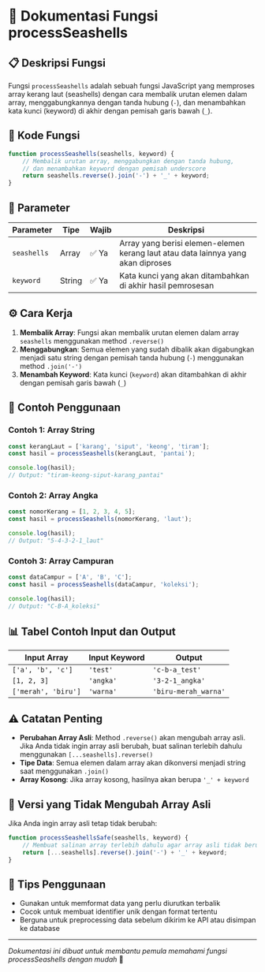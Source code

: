 # 🐚 Dokumentasi Fungsi processSeashells

## 📋 Deskripsi Fungsi

Fungsi `processSeashells` adalah sebuah fungsi JavaScript yang memproses array kerang laut (seashells) dengan cara membalik urutan elemen dalam array, menggabungkannya dengan tanda hubung (`-`), dan menambahkan kata kunci (keyword) di akhir dengan pemisah garis bawah (`_`).

## 🔧 Kode Fungsi

```javascript
function processSeashells(seashells, keyword) {
    // Membalik urutan array, menggabungkan dengan tanda hubung,
    // dan menambahkan keyword dengan pemisah underscore
    return seashells.reverse().join('-') + '_' + keyword;
}
```

## 📝 Parameter

| Parameter | Tipe | Wajib | Deskripsi |
|-----------|------|-------|-----------|
| `seashells` | Array | ✅ Ya | Array yang berisi elemen-elemen kerang laut atau data lainnya yang akan diproses |
| `keyword` | String | ✅ Ya | Kata kunci yang akan ditambahkan di akhir hasil pemrosesan |

## ⚙️ Cara Kerja

1. **Membalik Array**: Fungsi akan membalik urutan elemen dalam array `seashells` menggunakan method `.reverse()`
2. **Menggabungkan**: Semua elemen yang sudah dibalik akan digabungkan menjadi satu string dengan pemisah tanda hubung (`-`) menggunakan method `.join('-')`
3. **Menambah Keyword**: Kata kunci (`keyword`) akan ditambahkan di akhir dengan pemisah garis bawah (`_`)

## 🎯 Contoh Penggunaan

### Contoh 1: Array String
```javascript
const kerangLaut = ['karang', 'siput', 'keong', 'tiram'];
const hasil = processSeashells(kerangLaut, 'pantai');

console.log(hasil);
// Output: "tiram-keong-siput-karang_pantai"
```

### Contoh 2: Array Angka
```javascript
const nomorKerang = [1, 2, 3, 4, 5];
const hasil = processSeashells(nomorKerang, 'laut');

console.log(hasil);
// Output: "5-4-3-2-1_laut"
```

### Contoh 3: Array Campuran
```javascript
const dataCampur = ['A', 'B', 'C'];
const hasil = processSeashells(dataCampur, 'koleksi');

console.log(hasil);
// Output: "C-B-A_koleksi"
```

## 📊 Tabel Contoh Input dan Output

| Input Array | Input Keyword | Output |
|-------------|---------------|--------|
| `['a', 'b', 'c']` | `'test'` | `'c-b-a_test'` |
| `[1, 2, 3]` | `'angka'` | `'3-2-1_angka'` |
| `['merah', 'biru']` | `'warna'` | `'biru-merah_warna'` |

## ⚠️ Catatan Penting

- **Perubahan Array Asli**: Method `.reverse()` akan mengubah array asli. Jika Anda tidak ingin array asli berubah, buat salinan terlebih dahulu menggunakan `[...seashells].reverse()`
- **Tipe Data**: Semua elemen dalam array akan dikonversi menjadi string saat menggunakan `.join()`
- **Array Kosong**: Jika array kosong, hasilnya akan berupa `'_' + keyword`

## 🔄 Versi yang Tidak Mengubah Array Asli

Jika Anda ingin array asli tetap tidak berubah:

```javascript
function processSeashellsSafe(seashells, keyword) {
    // Membuat salinan array terlebih dahulu agar array asli tidak berubah
    return [...seashells].reverse().join('-') + '_' + keyword;
}
```

## 🎨 Tips Penggunaan

- Gunakan untuk memformat data yang perlu diurutkan terbalik
- Cocok untuk membuat identifier unik dengan format tertentu
- Berguna untuk preprocessing data sebelum dikirim ke API atau disimpan ke database

---

*Dokumentasi ini dibuat untuk membantu pemula memahami fungsi processSeashells dengan mudah* 🌊
